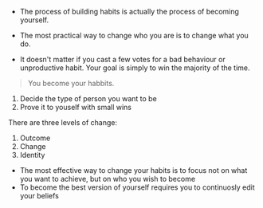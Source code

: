 - The process of building habits is actually the process of becoming yourself.

- The most practical way to change who you are is to change what you do.

- It doesn't matter if you cast a few votes for a bad behaviour or unproductive habit. Your goal is simply to win the majority of the time.

> You become your habbits.

1. Decide the type of person you want to be
2. Prove it to youself with small wins

There are three levels of change:

1. Outcome
2. Change
3. Identity

- The most effective way to change your habits is to focus not on what you want to achieve, but on who you wish to become
- To become the best version of yourself requires you to continuosly edit your beliefs
